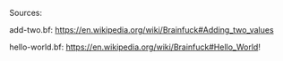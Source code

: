 Sources:

add-two.bf: https://en.wikipedia.org/wiki/Brainfuck#Adding_two_values

hello-world.bf: https://en.wikipedia.org/wiki/Brainfuck#Hello_World!
